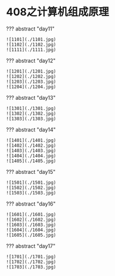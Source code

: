 # 408之计算机组成原理

??? abstract "day11"

    ![1101](./1101.jpg)
    ![1102](./1102.jpg)
    ![1111](./1111.jpg)

??? abstract "day12"

    ![1201](./1201.jpg)
    ![1202](./1202.jpg)
    ![1203](./1203.jpg)
    ![1204](./1204.jpg)

??? abstract "day13"

    ![1301](./1301.jpg)
    ![1302](./1302.jpg)
    ![1303](./1303.jpg)

??? abstract "day14"

    ![1401](./1401.jpg)
    ![1402](./1402.jpg)
    ![1403](./1403.jpg)
    ![1404](./1404.jpg)
    ![1405](./1405.jpg)

??? abstract "day15"

    ![1501](./1501.jpg)
    ![1502](./1502.jpg)
    ![1503](./1503.jpg)

??? abstract "day16"

    ![1601](./1601.jpg)
    ![1602](./1602.jpg)
    ![1603](./1603.jpg)
    ![1604](./1604.jpg)
    ![1605](./1605.jpg)

??? abstract "day17"

    ![1701](./1701.jpg)
    ![1702](./1702.jpg)
    ![1703](./1703.jpg)